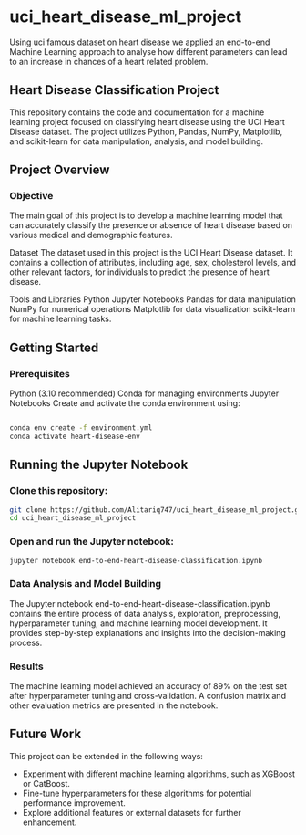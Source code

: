 # uci_heart_disease_ml_project
Using uci famous dataset on heart disease we applied an end-to-end Machine Learning approach to analyse how different parameters can lead to an increase in chances of a heart related problem.

## Heart Disease Classification Project
This repository contains the code and documentation for a machine learning project focused on classifying heart disease using the UCI Heart Disease dataset. The project utilizes Python, Pandas, NumPy, Matplotlib, and scikit-learn for data manipulation, analysis, and model building.

## Project Overview
### Objective
The main goal of this project is to develop a machine learning model that can accurately classify the presence or absence of heart disease based on various medical and demographic features.

Dataset
The dataset used in this project is the UCI Heart Disease dataset. It contains a collection of attributes, including age, sex, cholesterol levels, and other relevant factors, for individuals to predict the presence of heart disease.

Tools and Libraries
Python
Jupyter Notebooks
Pandas for data manipulation
NumPy for numerical operations
Matplotlib for data visualization
scikit-learn for machine learning tasks.

## Getting Started
### Prerequisites
Python (3.10 recommended)
Conda for managing environments
Jupyter Notebooks
Create and activate the conda environment using:

```bash

conda env create -f environment.yml
conda activate heart-disease-env

```

## Running the Jupyter Notebook
### Clone this repository:

```bash
git clone https://github.com/Alitariq747/uci_heart_disease_ml_project.git
cd uci_heart_disease_ml_project
```
### Open and run the Jupyter notebook:

```bash
jupyter notebook end-to-end-heart-disease-classification.ipynb
```

### Data Analysis and Model Building
The Jupyter notebook end-to-end-heart-disease-classification.ipynb contains the entire process of data analysis, exploration, preprocessing, hyperparameter tuning, and machine learning model development. It provides step-by-step explanations and insights into the decision-making process.

### Results
The machine learning model achieved an accuracy of 89% on the test set after hyperparameter tuning and cross-validation. A confusion matrix and other evaluation metrics are presented in the notebook.

## Future Work
This project can be extended in the following ways:

* Experiment with different machine learning algorithms, such as XGBoost or CatBoost.
* Fine-tune hyperparameters for these algorithms for potential performance improvement.
* Explore additional features or external datasets for further enhancement.

